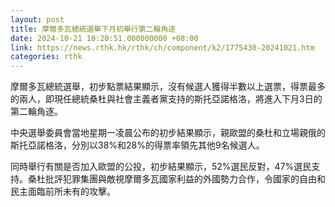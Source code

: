 ```yaml
---
layout: post
title: 摩爾多瓦總統選舉下月初舉行第二輪角逐
date: 2024-10-21 10:20:51.000000000 +08:00
link: https://news.rthk.hk/rthk/ch/component/k2/1775430-20241021.htm
categories: rthk
---
```


摩爾多瓦總統選舉，初步點票結果顯示，沒有候選人獲得半數以上選票，得票最多的兩人，即現任總統桑杜與社會主義者黨支持的斯托亞諾格洛，將進入下月3日的第二輪角逐。

中央選舉委員會當地星期一凌晨公布的初步結果顯示，親歐盟的桑杜和立場親俄的斯托亞諾格洛，分別以38%和28%的得票率領先其他9名候選人。

同時舉行有關是否加入歐盟的公投，初步結果顯示，52%選民反對，47%選民支持。桑杜批評犯罪集團與敵視摩爾多瓦國家利益的外國勢力合作，令國家的自由和民主面臨前所未有的攻擊。
